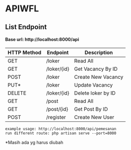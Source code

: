 # APIWFL

## List Endpoint
#### Base url: http://localhost:8000/api

| HTTP Method | Endpoint        | Description         |
| ----------- | --------------- | ------------------- |
| GET         | /loker     | Read All   |
| GET         | /loker/{id} | Get Vacancy By ID | Vacancy Controller |
| POST        | /loker | Create New Vacancy| Vacancy Controller |
| PUT*        | /loker | Update Vacancy| Vacancy Controller |
| DELETE         | /loker/{id}     | Delete loker by ID   | Vacancy Controller |
| GET         | /post     | Read All   | Post Controller |
| GET         | /post/{id} | Get Post By ID | Post Controller |
| POST         | /register | Create New User | Register Controller |


```
example usage: http://localhost:8000/api/pemesanan
run different route: php artisan serve --port=8000
```

*Masih ada yg harus diubah
